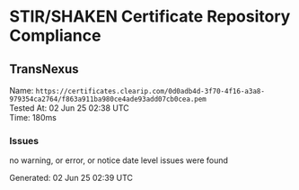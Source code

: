 # STIR/SHAKEN Certificate Repository Compliance

## TransNexus

Name: `https://certificates.clearip.com/0d0adb4d-3f70-4f16-a3a8-979354ca2764/f863a911ba980ce4ade93add07cb0cea.pem`\
Tested At: 02 Jun 25 02:38 UTC\
Time: 180ms

### Issues

no warning, or error, or notice date level issues were found

Generated: 02 Jun 25 02:39 UTC